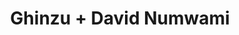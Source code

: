 ---
layout: post
category: concert
title: Ghinzu + David Numwami
artists: 
- Ghinzu
- David Numwami
place: 
- L'Olympia
country: France
city: Paris
---